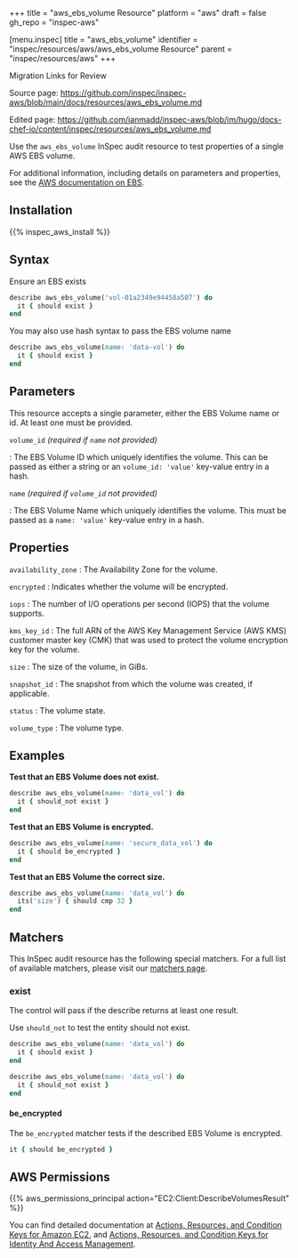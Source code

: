 +++
title = "aws_ebs_volume Resource"
platform = "aws"
draft = false
gh_repo = "inspec-aws"

[menu.inspec]
title = "aws_ebs_volume"
identifier = "inspec/resources/aws/aws_ebs_volume Resource"
parent = "inspec/resources/aws"
+++

<div class="admonition-note">
<p class="admonition-note-title">Migration Links for Review</p>
<div class="admonition-note-text">
<p>Source page: <a href="https://github.com/inspec/inspec-aws/blob/main/docs/resources/aws_ebs_volume.md">https://github.com/inspec/inspec-aws/blob/main/docs/resources/aws_ebs_volume.md</a></p>
<p>Edited page: <a href="https://github.com/ianmadd/inspec-aws/blob/im/hugo/docs-chef-io/content/inspec/resources/aws_ebs_volume.md">https://github.com/ianmadd/inspec-aws/blob/im/hugo/docs-chef-io/content/inspec/resources/aws_ebs_volume.md</a></p>
</div>
</div>


Use the `aws_ebs_volume` InSpec audit resource to test properties of a single AWS EBS volume.

For additional information, including details on parameters and properties, see the [AWS documentation on EBS](https://docs.aws.amazon.com/AWSEC2/latest/UserGuide/AmazonEBS.html).

## Installation

{{% inspec_aws_install %}}

## Syntax

Ensure an EBS exists

```ruby
describe aws_ebs_volume('vol-01a2349e94458a507') do
  it { should exist }
end
```
You may also use hash syntax to pass the EBS volume name

```ruby
describe aws_ebs_volume(name: 'data-vol') do
  it { should exist }
end
```

## Parameters

This resource accepts a single parameter, either the EBS Volume name or id. At least one must be provided.

`volume_id` _(required if `name` not provided)_

: The EBS Volume ID which uniquely identifies the volume.
  This can be passed as either a string or an `volume_id: 'value'` key-value entry in a hash.

`name` _(required if `volume_id` not provided)_

: The EBS Volume Name which uniquely identifies the volume.
  This must be passed as a `name: 'value'` key-value entry in a hash.

## Properties

`availability_zone`
: The Availability Zone for the volume.

`encrypted`
: Indicates whether the volume will be encrypted.

`iops`
: The number of I/O operations per second (IOPS) that the volume supports.

`kms_key_id`
: The full ARN of the AWS Key Management Service (AWS KMS) customer master key (CMK) that was used to protect the volume encryption key for the volume.

`size`
: The size of the volume, in GiBs.

`snapshot_id`
: The snapshot from which the volume was created, if applicable.

`status`
: The volume state.

`volume_type`
: The volume type.

## Examples


**Test that an EBS Volume does not exist.**

```ruby
describe aws_ebs_volume(name: 'data_vol') do
  it { should_not exist }
end
```

**Test that an EBS Volume is encrypted.**

```ruby
describe aws_ebs_volume(name: 'secure_data_vol') do
  it { should be_encrypted }
end
```

**Test that an EBS Volume the correct size.**

```ruby
describe aws_ebs_volume(name: 'data_vol') do
  its('size') { should cmp 32 }
end
```

## Matchers

This InSpec audit resource has the following special matchers. For a full list of available matchers, please visit our [matchers page](https://www.inspec.io/docs/reference/matchers/).

### exist

The control will pass if the describe returns at least one result.

Use `should_not` to test the entity should not exist.

```ruby
describe aws_ebs_volume(name: 'data_vol') do
  it { should exist }
end
```

```ruby
describe aws_ebs_volume(name: 'data_vol') do
  it { should_not exist }
end
```

#### be_encrypted

The `be_encrypted` matcher tests if the described EBS Volume is encrypted.

```ruby
it { should be_encrypted }
```

## AWS Permissions

{{% aws_permissions_principal action="EC2:Client:DescribeVolumesResult" %}}

You can find detailed documentation at [Actions, Resources, and Condition Keys for Amazon EC2](https://docs.aws.amazon.com/IAM/latest/UserGuide/list_amazonec2.html), and [Actions, Resources, and Condition Keys for Identity And Access Management](https://docs.aws.amazon.com/IAM/latest/UserGuide/list_identityandaccessmanagement.html).
